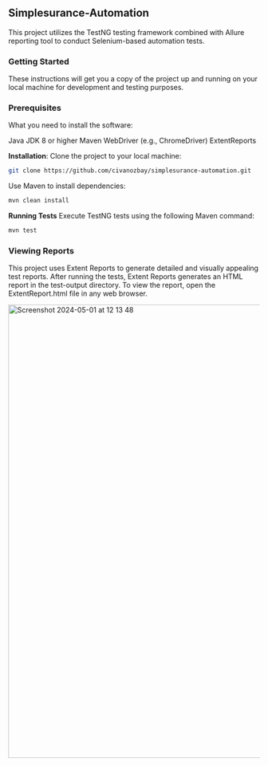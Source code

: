 ## Simplesurance-Automation
This project utilizes the TestNG testing framework combined with Allure reporting tool to conduct Selenium-based automation tests.

### Getting Started
These instructions will get you a copy of the project up and running on your local machine for development and testing purposes.

### Prerequisites
What you need to install the software:

Java JDK 8 or higher
Maven
WebDriver (e.g., ChromeDriver)
ExtentReports

**Installation**:
Clone the project to your local machine:
   ```bash
   git clone https://github.com/civanozbay/simplesurance-automation.git
   ```
Use Maven to install dependencies:
   ```bash
  mvn clean install
  ```
**Running Tests**
Execute TestNG tests using the following Maven command:
   ```bash
   mvn test
   ```
### **Viewing Reports**
This project uses Extent Reports to generate detailed and visually appealing test reports.
After running the tests, Extent Reports generates an HTML report in the test-output directory. To view the report, open the ExtentReport.html file in any web browser.

<img width="910" alt="Screenshot 2024-05-01 at 12 13 48" src="https://github.com/civanozbay/simplesurance-automation/assets/67442113/1eefed6f-755b-4be0-ac4b-bfc1aebd848d">
